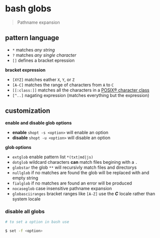 # bash globs
> Pathname expansion

## pattern language
* `*` matches *any string* 
* `?` matches *any single character*
* `[]` defines a bracket epression  

**bracket expression**
* `[XYZ]` matches eather `X`, `Y`, or `Z`
* `[A-C]` matches the range of characters from `A` to `C`
* `[[:class:]]` matches all the characters in a [POSIX® character class](/character-class.md)
* `[^..]` nagating expression (matches everything but the expression)  

## customization
**enable and disable glob options**

* **enable** `shopt -s <option>` will enable an option  
* **disable** `shopt -u <option>` will disable an option  

**glob options**  

* `extglob` enable pattern list `*(txt|md|js)` 
* `dotglob` wildcard characters **can** match files begining with a `.`
* `globstar` the glob `**` will recursivly match files and directorys
* `nullglob` if no matches are found the glob will be replaced with and empty string
* `fialglob` if no matches are found an error will be produced
* `nocaseglob` case insensitive pathname expansion
* `globasciiranges` bracket ranges like `[A-Z]` use the _**C**_ locale rather than system locale

### disable all globs
``` sh
# to set a option in bash use 

$ set -f <option>
```
